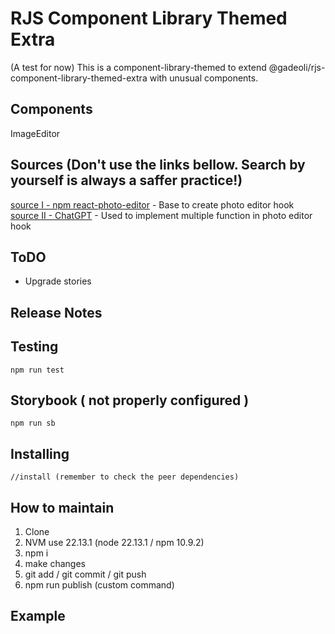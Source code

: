 # RJS Component Library Themed Extra

(A test for now) This is a component-library-themed to extend @gadeoli/rjs-component-library-themed-extra with unusual components.  

## Components

ImageEditor  

## Sources (Don't use the links bellow. Search by yourself is always a saffer practice!)

[source I - npm react-photo-editor](https://www.npmjs.com/package/react-photo-editor) - Base to create photo editor hook  
[source II - ChatGPT](https://chatgpt.com/) - Used to implement multiple function in photo editor hook  

## ToDO

- Upgrade stories  

## Release Notes
 

## Testing

```
npm run test  
```

## Storybook ( not properly configured )

```
npm run sb  
```

## Installing

```
//install (remember to check the peer dependencies)  
```


## How to maintain

1. Clone  
2. NVM use 22.13.1 (node 22.13.1 / npm 10.9.2)  
3. npm i  
4. make changes  
5. git add / git commit / git push  
6. npm run publish (custom command)


## Example
